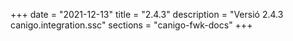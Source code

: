+++
date        = "2021-12-13"
title       = "2.4.3"
description = "Versió 2.4.3 canigo.integration.ssc"
sections    = "canigo-fwk-docs"
+++